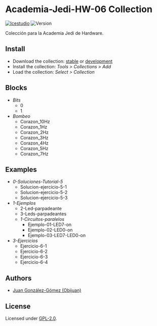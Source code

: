 # Academia-Jedi-HW-06 Collection

[![Icestudio](https://img.shields.io/badge/collection-icestudio-blue.svg)](https://github.com/FPGAwars/icestudio)
![Version](https://img.shields.io/badge/version-v0.1.0-orange.svg)

Colección para la Academia Jedi de Hardware.

## Install

* Download the collection: [stable](https://github.com/Obijuan/Academia-Jedi-Hw/archive/v0.1.0.zip) or [development](https://github.com/Obijuan/Academia-Jedi-Hw/archive/master.zip)
* Install the collection: *Tools > Collections > Add*
* Load the collection: *Select > Collection*

## Blocks
* *Bits*
  * 0
  * 1
* *Bombeo*
  * Corazon_10Hz
  * Corazon_1Hz
  * Corazon_2Hz
  * Corazon_3Hz
  * Corazon_4Hz
  * Corazon_5Hz
  * Corazon_7Hz

## Examples
* *0-Soluciones-Tutorial-5*
  * Solucion-ejercicio-5-1
  * Solucion-ejercicio-5-2
  * Solucion-ejercicio-5-3
* *1-Ejemplos*
  * 2-Led-parpadeante
  * 3-Leds-parpadeantes
  * *1-Circuitos-paralelos*
    * Ejemplo-01-LED7-on
    * Ejemplo-02-LED0-on
    * Ejemplo-03-LED7-LED0-on
* *3-Ejercicios*
  * Ejercicio-6-1
  * Ejercicio-6-2
  * Ejercicio-6-3
  * Ejercicio-6-4


## Authors
* [Juan González-Gómez (Obijuan)](https://github.com/Obijuan)


## License

Licensed under [GPL-2.0](https://opensource.org/licenses/GPL-2.0).
